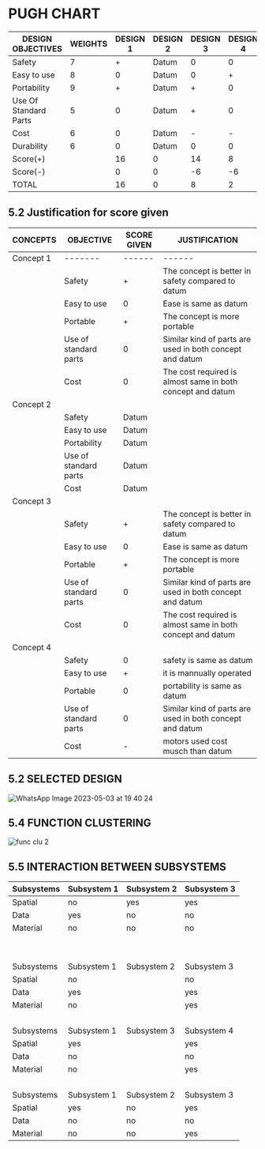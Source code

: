 # PUGH CHART

|DESIGN OBJECTIVES | WEIGHTS | DESIGN 1| DESIGN 2 |DESIGN 3| DESIGN 4|
|----------------|------------|------------|------------|-------------|------------|
Safety | 7 | + | Datum | 0 | 0
Easy to use | 8 | 0 | Datum| 0 | +
Portability | 9 | + | Datum | + | 0
Use Of Standard Parts | 5 | 0 | Datum | + | 0
Cost | 6 | 0 | Datum | - | -
Durability | 6 | 0 |Datum | 0 | 0
Score(+) |   | 16 | 0 | 14 | 8
Score(-) |   | 0 | 0 | -6 | -6
TOTAL |   | 16 | 0 | 8 | 2|


## 5.2 Justification for score given
|CONCEPTS| OBJECTIVE| SCORE GIVEN| JUSTIFICATION|
|--------|-----------|------------|--------------|
|Concept 1| -------|------ |------ |
|         |Safety|+|The concept is better in safety compared to datum|
|          |Easy to use|0|Ease is same as datum|
|          |Portable|+|The concept is more portable|
|         |Use of standard parts|0|Similar kind of parts are used in both concept and datum |
|         |Cost|0|The cost required is almost same in both concept and datum |
Concept 2| | | |
|         |Safety|Datum||
|          |Easy to use|Datum||
|          |Portability|Datum||
|         |Use of standard parts|Datum||
|         |Cost|Datum||
|Concept 3| | | |
|         |Safety|+|The concept is better in safety compared to datum|
|          |Easy to use|0|Ease is same as datum|
|          |Portable|+|The concept is more portable|
|         |Use of standard parts|0|Similar kind of parts are used in both concept and datum |
|         |Cost|0|The cost required is almost same in both concept and datum |
|Concept 4| | | |
|         |Safety|0|safety is same as datum|
|          |Easy to use|+|it is mannually operated|
|          |Portable|0|portability is same as datum|
|         |Use of standard parts|0|Similar kind of parts are used in both concept and datum |
|         |Cost|-|motors used cost musch than datum|



## 5.2 SELECTED DESIGN
![WhatsApp Image 2023-05-03 at 19 40 24](https://user-images.githubusercontent.com/130656643/236137199-d402e371-883a-45ee-8869-1a5242978a37.jpg)


## 5.4 FUNCTION CLUSTERING

![func clu 2](https://user-images.githubusercontent.com/130683739/235972691-b6868c2c-c77c-4e00-9bf7-4acf99113cfe.png)


## 5.5 INTERACTION BETWEEN SUBSYSTEMS


Subsystems | Subsystem 1| Subsystem 2 | Subsystem 3
-- | -- | -- | --
Spatial | no | yes | yes
Data | yes | no | no
Material | no | no | no
  |   |   |  
  |   |   |  
Subsystems | Subsystem 1 | Subsystem 2 | Subsystem 3
Spatial | no |   | no
Data | yes |   | yes
Material | no |   | yes
  |   |   |  
Subsystems | Subsystem 1 | Subsystem 3 | Subsystem 4
Spatial | yes |   | yes
Data | no |   | no
Material | no |   | yes
  |   |   |  
Subsystems| Subsystem 1 | Subsystem 2 | Subsystem 3
Spatial | yes | no | yes
Data | no | no | no
Material | no | no | yes



